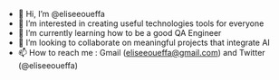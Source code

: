 - 👋 Hi, I’m @eliseeoueffa
- 👀 I’m interested in creating useful technologies tools for everyone 
- 🌱 I’m currently learning how to be a good QA Engineer
- 💞️ I’m looking to collaborate on meaningful projects that integrate AI 
- 📫 How to reach me : Gmail (eliseeoueffa@gmail.com) and Twitter (@eliseeoueffa)

<!---
eliseeoueffa/eliseeoueffa is a ✨ special ✨ repository because its `README.md` (this file) appears on your GitHub profile.
You can click the Preview link to take a look at your changes.
--->
